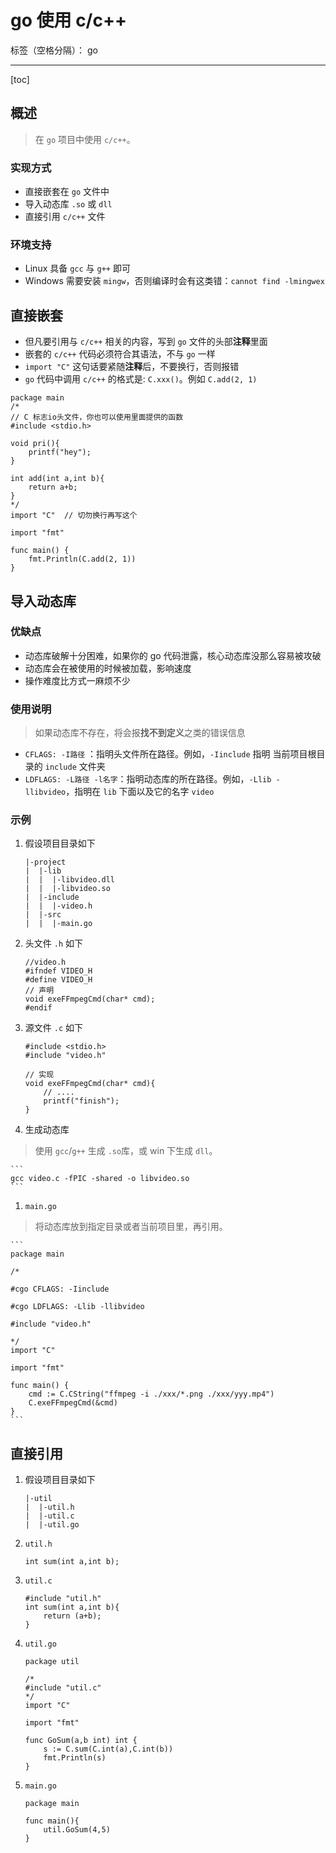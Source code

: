 # go 使用 c/c++ 

标签（空格分隔）： go

---

[toc]

## 概述
> 在 `go` 项目中使用 `c/c++`。

### 实现方式

- 直接嵌套在 `go` 文件中
- 导入动态库 `.so` 或 `dll` 
- 直接引用 `c/c++` 文件

### 环境支持

- Linux 具备 `gcc` 与 `g++` 即可
- Windows 需要安装 `mingw`，否则编译时会有这类错：`cannot find -lmingwex`

## 直接嵌套

- 但凡要引用与 `c/c++` 相关的内容，写到 `go` 文件的头部**注释**里面
- 嵌套的 `c/c++` 代码必须符合其语法，不与 `go` 一样
- `import "C"` 这句话要紧随**注释**后，不要换行，否则报错
- `go` 代码中调用 `c/c++` 的格式是: `C.xxx()`。例如 `C.add(2, 1)`

```
package main
/*
// C 标志io头文件，你也可以使用里面提供的函数
#include <stdio.h> 

void pri(){
	printf("hey");
}

int add(int a,int b){
	return a+b;
}
*/
import "C"  // 切勿换行再写这个

import "fmt"

func main() {
	fmt.Println(C.add(2, 1))
}
```

## 导入动态库

### 优缺点

- 动态库破解十分困难，如果你的 go 代码泄露，核心动态库没那么容易被攻破
- 动态库会在被使用的时候被加载，影响速度
- 操作难度比方式一麻烦不少

### 使用说明
> 如果动态库不存在，将会报**找不到定义**之类的错误信息

- `CFLAGS: -I路径` ：指明头文件所在路径。例如，`-Iinclude` 指明 当前项目根目录的 `include` 文件夹
- `LDFLAGS: -L路径 -l名字`：指明动态库的所在路径。例如，`-Llib -llibvideo`，指明在 `lib` 下面以及它的名字 `video`

### 示例

1. 假设项目目录如下

    ```
    |-project
    |  |-lib
    |  |  |-libvideo.dll
    |  |  |-libvideo.so
    |  |-include
    |  |  |-video.h
    |  |-src
    |  |  |-main.go
    ```

1. 头文件 `.h` 如下

    ```
    //video.h
    #ifndef VIDEO_H
    #define VIDEO_H
    // 声明
    void exeFFmpegCmd(char* cmd); 
    #endif
    ```

1. 源文件 `.c` 如下

    ```
    #include <stdio.h>
    #include "video.h"
    
    // 实现
    void exeFFmpegCmd(char* cmd){ 
        // ....
        printf("finish");
    }
    ```

1. 生成动态库
> 使用 `gcc`/`g++` 生成 `.so`库，或 win 下生成 `dll`。

    ```
    gcc video.c -fPIC -shared -o libvideo.so
    ```

1. `main.go`
> 将动态库放到指定目录或者当前项目里，再引用。

    ```
    package main
    
    /*
    
    #cgo CFLAGS: -Iinclude
    
    #cgo LDFLAGS: -Llib -llibvideo
    
    #include "video.h"
    
    */
    import "C"
    
    import "fmt"
    
    func main() {
        cmd := C.CString("ffmpeg -i ./xxx/*.png ./xxx/yyy.mp4")
        C.exeFFmpegCmd(&cmd)
    }
    ```

## 直接引用

1. 假设项目目录如下

    ```
    |-util
    |  |-util.h
    |  |-util.c
    |  |-util.go
    ```

1. `util.h`

    ```
    int sum(int a,int b);
    ```

1. `util.c`

    ```
    #include "util.h"
    int sum(int a,int b){
        return (a+b);
    }
    ```

1. `util.go`

    ```
    package util
    
    /*
    #include "util.c"
    */
    import "C"
    
    import "fmt"
    
    func GoSum(a,b int) int {
        s := C.sum(C.int(a),C.int(b))
        fmt.Println(s)
    }
    ```

1. `main.go`

    ```
    package main
    
    func main(){
        util.GoSum(4,5)
    }
    ```